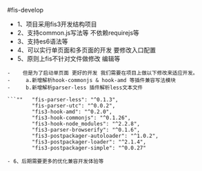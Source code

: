 #fis-develop


- 1、项目采用fis3开发结构项目
- 2、支持common.js写法等 不依赖requirejs等
- 3、支持es6语法等 
- 4、可以实行单页面和多页面的开发 要修改入口配置 
- 5、原则上fis不针对文件做修改 编辑等 
```
-    但是为了启动单页面 更好的开发 我们需要在项目上做以下修改来适应开发。
-     a.新增解析hook-commonjs & hook-amd 等插件兼容写法模块
-     b.新增解析parser-less 插件解析less文本文件

```""   "fis-parser-less": "^0.1.3",
        "fis-parser-utc": "^0.0.2",
        "fis3-hook-amd": "^0.2.0",
        "fis3-hook-commonjs": "^0.1.26",
        "fis3-hook-node_modules": "^2.2.8",
        "fis3-parser-browserify": "^0.1.6",
        "fis3-postpackager-autoloader": "^1.0.2",
        "fis3-postpackager-loader": "^2.1.4",
        "fis3-postpackager-simple": "^0.0.27"
        
- 6、后期需要更多的优化兼容开发体验等 